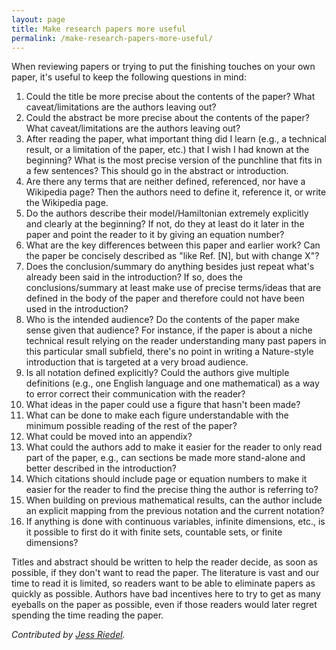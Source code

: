 ```yaml
---
layout: page
title: Make research papers more useful
permalink: /make-research-papers-more-useful/
---
```

When reviewing papers or trying to put the finishing touches on your own paper, it's useful to keep the following questions in mind:

1. Could the title be more precise about the contents of the paper?  What caveat/limitations are the authors leaving out?
2. Could the abstract be more precise about the contents of the paper? What caveat/limitations are the authors leaving out?
3. After reading the paper, what important thing did I learn (e.g., a technical result, or a limitation of the paper, etc.) that I wish I had known at the beginning?  What is the most precise version of the punchline that fits in a few sentences?  This should go in the abstract or introduction.
4. Are there any terms that are neither defined, referenced, nor have a Wikipedia page?  Then the authors need to define it, reference it, or write the Wikipedia page.
5. Do the authors describe their model/Hamiltonian extremely explicitly and clearly at the beginning?  If not, do they at least do it later in the paper and point the reader to it by giving an equation number?
6. What are the key differences between this paper and earlier work?  Can the paper be concisely described as "like Ref. \[N\], but with change X"?
7. Does the conclusion/summary do anything besides just repeat what's already been said in the introduction?  If so, does the conclusions/summary at least make use of precise terms/ideas that are defined in the body of the paper and therefore could not have been used in the introduction?
8. Who is the intended audience?  Do the contents of the paper make sense given that audience?  For instance, if the paper is about a niche technical result relying on the reader understanding many past papers in this particular small subfield, there's no point in writing a Nature-style introduction that is targeted at a very broad audience.
9. Is all notation defined explicitly?  Could the authors give multiple definitions (e.g., one English language and one mathematical) as a way to error correct their communication with the reader?
10. What ideas in the paper could use a figure that hasn't been made?
11. What can be done to make each figure understandable with the minimum possible reading of the rest of the paper?
12. What could be moved into an appendix?
13. What could the authors add to make it easier for the reader to only read part of the paper, e.g., can sections be made more stand-alone and better described in the introduction?
14. Which citations should include page or equation numbers to make it easier for the reader to find the precise thing the author is referring to?
15. When building on previous mathematical results, can the author include an explicit mapping from the previous notation and the current notation?
16. If anything is done with continuous variables, infinite dimensions, etc., is it possible to first do it with finite sets, countable sets, or finite dimensions?

Titles and abstract should be written to help the reader decide, as soon as possible, if they don't want to read the paper.  The literature is vast and our time to read it is limited, so readers want to be able to eliminate papers as quickly as possible.  Authors have bad incentives here to try to get as many eyeballs on the paper as possible, even if those readers would later regret spending the time reading the paper.

*Contributed by [Jess Riedel](https://jessriedel.com).* 
